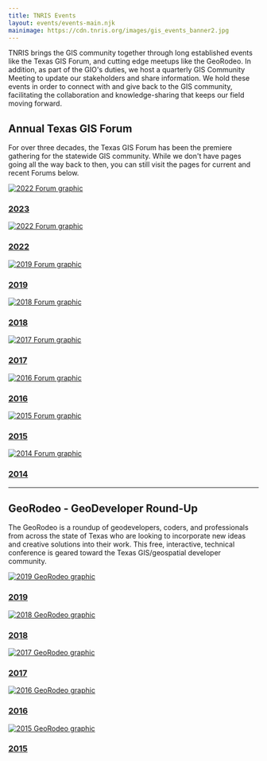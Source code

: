 ```yaml
---
title: TNRIS Events
layout: events/events-main.njk
mainimage: https://cdn.tnris.org/images/gis_events_banner2.jpg
---
```


TNRIS brings the GIS community together through long established events like the Texas GIS Forum, and cutting edge meetups like the GeoRodeo. In addition, as part of the GIO's duties, we host a quarterly GIS Community Meeting to update our stakeholders and share information. We hold these events in order to connect with and give back to the GIS community, facilitating the collaboration and knowledge-sharing that keeps our field moving forward.

## Annual Texas GIS Forum
For over three decades, the Texas GIS Forum has been the premiere gathering for the statewide GIS community. While we don't have pages going all the way back to then, you can still visit the pages for current and recent Forums below.

<div class="container-lg-12">
  <div class="row event-circle-wrapper">
  <div class="col-lg-4 col-6 event-circle">
      <div class="shadow-wrapper">
        <a href="/texas-gis-forum/2023">
          <img class="rounded-circle img-fluid" src="https://cdn.tnris.org/images/2023-forum-thumb.jpg" alt="2022 Forum graphic"/>
          <h3>2023</h3>
        </a>
      </div>
    </div>
    <div class="col-lg-4 col-6 event-circle">
      <div class="shadow-wrapper">
        <a href="/texas-gis-forum/2022">
          <img class="rounded-circle img-fluid" src="https://cdn.tnris.org/images/2022-forum-hero-th.jpeg" alt="2022 Forum graphic"/>
          <h3>2022</h3>
        </a>
      </div>
    </div>
    <div class="col-lg-4 col-6 event-circle">
      <div class="shadow-wrapper">
        <a href="/texas-gis-forum/2019">
          <img class="rounded-circle img-fluid" src="https://cdn.tnris.org/images/forum_2019_th.jpg" alt="2019 Forum graphic"/>
          <h3>2019</h3>
        </a>
      </div>
    </div>
    <div class="col-lg-4 col-6 event-circle">
      <div class="shadow-wrapper">
        <a href="/texas-gis-forum/2018">
          <img class="rounded-circle img-fluid" src="https://cdn.tnris.org/images/forum_2018_th.jpg" alt="2018 Forum graphic"/>
          <h3>2018</h3>
        </a>
      </div>
    </div>
    <div class="col-lg-4 col-6 event-circle">
      <div class="shadow-wrapper">
        <a href="/texas-gis-forum/2017">
          <img class="rounded-circle img-fluid" src="https://cdn.tnris.org/images/forum_2017_th.jpg" alt="2017 Forum graphic"/>
          <h3>2017</h3>
        </a>
      </div>
    </div>
    <div class="col-lg-4 col-6 event-circle">
      <div class="shadow-wrapper">
        <a href="/texas-gis-forum/2016">
          <img class="rounded-circle img-fluid" src="https://cdn.tnris.org/images/forum_2016_th.jpg" alt="2016 Forum graphic"/>
          <h3>2016</h3>
        </a>
      </div>
    </div>
    <div class="col-lg-4 col-6 event-circle">
      <div class="shadow-wrapper">
        <a href="/texas-gis-forum/2015">
          <img class="rounded-circle img-fluid" src="https://cdn.tnris.org/images/forum_2015_th.jpg" alt="2015 Forum graphic"/>
          <h3>2015</h3>
        </a>
      </div>
    </div>
    <div class="col-lg-4 col-6 event-circle">
      <div class="shadow-wrapper">
        <a href="/texas-gis-forum/2014">
          <img class="rounded-circle img-fluid" src="https://cdn.tnris.org/images/forum_2014_th.jpg" alt="2014 Forum graphic"/>
          <h3>2014</h3>
        </a>
      </div>
    </div>
  </div>
</div>

<hr class="clearfix">

## GeoRodeo - GeoDeveloper Round-Up

The GeoRodeo is a roundup of geodevelopers, coders, and professionals from across the state of Texas who are looking to incorporate new ideas and creative solutions into their work. This free, interactive, technical conference is geared toward the Texas GIS/geospatial developer community.

<div class="container-md">
  <div class="row event-circle-wrapper">
    <div class="col-lg-4 col-6 event-circle">
      <div class="shadow-wrapper">
        <a href="/georodeo">
          <img class="rounded-circle img-fluid" src="https://cdn.tnris.org/images/georodeo_2019_th.jpg" alt="2019 GeoRodeo graphic"/>
          <h3>2019</h3>
        </a>
      </div>
    </div>
    <div class="col-lg-4 col-6 event-circle">
      <div class="shadow-wrapper">
        <a href="/georodeo/2018">
          <img class="rounded-circle img-fluid" src="https://cdn.tnris.org/images/georodeo_2018_th.jpg" alt="2018 GeoRodeo graphic"/>
          <h3>2018</h3>
        </a>
      </div>
    </div>
    <div class="col-lg-4 col-6 event-circle">
      <div class="shadow-wrapper">
        <a href="/georodeo/2017">
          <img class="rounded-circle img-fluid" src="https://cdn.tnris.org/images/georodeo_2017_th.jpg" alt="2017 GeoRodeo graphic"/>
          <h3>2017</h3>
        </a>
      </div>
    </div>
    <div class="col-lg-4 col-6 event-circle">
      <div class="shadow-wrapper">
        <a href="/georodeo/2016">
          <img class="rounded-circle img-fluid" src="https://cdn.tnris.org/images/georodeo_2016_th.jpg" alt="2016 GeoRodeo graphic"/>
          <h3>2016</h3>
        </a>
      </div>
    </div>
    <div class="col-lg-4 col-6 event-circle">
      <div class="shadow-wrapper">
        <a href="/georodeo/2015">
          <img class="rounded-circle img-fluid" src="https://cdn.tnris.org/images/georodeo_2015_th.jpg" alt="2015 GeoRodeo graphic"/>
          <h3>2015</h3>
        </a>
      </div>
    </div>
  </div>
</div>
